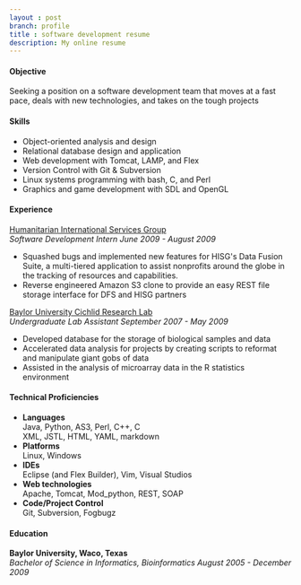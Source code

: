 ```yaml
---
layout : post
branch: profile
title : software development resume
description: My online resume
---
```


#### Objective
Seeking a position on a software development team that moves at a fast pace, deals with new technologies, and takes on the tough projects

#### Skills
* Object-oriented analysis and design
* Relational database design and application
* Web development with Tomcat, LAMP, and Flex
* Version Control with Git & Subversion
* Linux systems programming with bash, C, and Perl
* Graphics and game development with SDL and OpenGL

#### Experience  
[Humanitarian International Services Group](http://hisg.org "HISG home page")  
*Software Development Intern <span class="date">June 2009 - August 2009</span>*  
* Squashed bugs and implemented new features for HISG's Data Fusion Suite, a multi-tiered application to assist nonprofits around the globe in the tracking of resources and capabilities.
* Reverse engineered Amazon S3 clone to provide an easy REST file storage interface for DFS and HISG partners

[Baylor University Cichlid Research Lab](https://bearspace.baylor.edu/Patrick_Danley/www/The_Danley_Lab/The_Danley_Lab.html "The Danley Lab")  
*Undergraduate Lab Assistant <span class="date">September 2007 - May 2009</span>*  
* Developed database for the storage of biological samples and data
* Accelerated data analysis for projects by creating scripts to reformat and manipulate giant gobs of data
* Assisted in the analysis of microarray data in the R statistics environment

#### Technical Proficiencies  
* **Languages**  
  Java, Python, AS3, Perl, C++, C  
  XML, JSTL, HTML, YAML, markdown
* **Platforms**   
  Linux, Windows  
* **IDEs**  
  Eclipse (and Flex Builder), Vim, Visual Studios  
* **Web technologies**  
  Apache, Tomcat, Mod_python, REST, SOAP
* **Code/Project Control**  
  Git, Subversion, Fogbugz

#### Education
**Baylor University, Waco, Texas**  
*Bachelor of Science in Informatics, Bioinformatics <span class="date">August 2005 - December 2009</span>*

